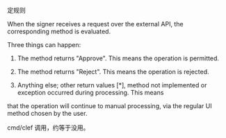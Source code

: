 定规则

When the signer receives a request over the external API, the corresponding method is evaluated.

Three things can happen:

1. The method returns "Approve". This means the operation is permitted.

2. The method returns "Reject". This means the operation is rejected.

3. Anything else; other return values \[\*\], method not implemented or exception occurred during processing. This means

that the operation will continue to manual processing, via the regular UI method chosen by the user.

cmd/clef 调用，约等于没用。



